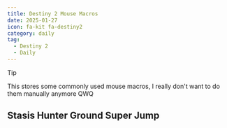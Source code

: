 ```yaml
---
title: Destiny 2 Mouse Macros
date: 2025-01-27
icon: fa-kit fa-destiny2
category: daily
tag:
  - Destiny 2
  - Daily
---
```


> [!TIP]
> This stores some commonly used mouse macros, I really don't want to do them manually anymore QWQ  

## Stasis Hunter Ground Super Jump 

<Ghub :sequence="[
  { 
    type: 'keyboard',
    key: '3',
    state: 'down',
    delay: 10
  },
  { 
    type: 'keyboard',
    key: '3',
    state: 'up',
    delay: 450
  },
  { 
    type: 'keyboard',
    key: 'SPACE',
    state: 'down',
    delay: 30
  },
  { 
    type: 'keyboard',
    key: 'SPACE',
    state: 'up',
    delay: 10
  },
  { 
    type: 'mouse',
    button: 'left',
    state: 'down',
    delay: 10
  },
  { 
    type: 'mouse',
    button: 'left',
    state: 'up',
    delay: 10
  },
  { 
    type: 'keyboard',
    key: 'SPACE',
    state: 'down',
    delay: 10
  },
  { 
    type: 'keyboard',
    key: 'SPACE',
    state: 'up',
    delay: 10
  },
  { 
    type: 'keyboard',
    key: 'X',
    state: 'down',
    delay: 10
  },
  { 
    type: 'keyboard',
    key: 'X',
    state: 'up'
  }
]" /> 